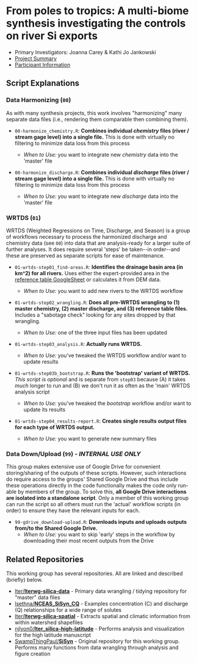 # From poles to tropics: A multi-biome synthesis investigating the controls on river Si exports

- Primary Investigators: Joanna Carey & Kathi Jo Jankowski
- [Project Summary](https://lternet.edu/working-groups/river-si-exports/)
- [Participant Information](https://www.nceas.ucsb.edu/projects/12816)

## Script Explanations

### Data Harmonizing (`00`)

As with many synthesis projects, this work involves "harmonizing" many separate data files (i.e., rendering them comparable then combining them).

- `00-harmonize_chemistry.R`: **Combines individual _chemistry_ files (river / stream gage level) into a single file.** This is done with virtually no filtering to minimize data loss from this process
    - _When to Use:_ you want to integrate new _chemistry_ data into the 'master' file

- `00-harmonize_discharge.R`: **Combines individual _discharge_ files (river / stream gage level) into a single file.** This is done with virtually no filtering to minimize data loss from this process
    - _When to Use:_ you want to integrate new _discharge_ data into the 'master' file

### WRTDS (`01`)

WRTDS (Weighted Regressions on Time, Discharge, and Season) is a group of workflows necessary to process the harmonized discharge and chemistry data (see `00`) into data that are analysis-ready for a larger suite of further analyses. It does require several 'steps' be taken--in order--and these are preserved as separate scripts for ease of maintenance.

- `01-wrtds-step01_find-areas.R`: **Identifies the drainage basin area (in km^2) for all rivers.** Uses either the expert-provided area in the [reference table GoogleSheet](https://docs.google.com/spreadsheets/d/11t9YYTzN_T12VAQhHuY5TpVjGS50ymNmKznJK4rKTIU/edit#gid=357814834) or calculates it from DEM data.
    - _When to Use:_ you want to add new rivers to the WRTDS workflow

- `01-wrtds-step02_wrangling.R`: **Does all pre-WRTDS wrangling to (1) master chemistry, (2) master discharge, and (3) reference table files.** Includes a "sabotage check" looking for any sites dropped by that wrangling.
    - _When to Use:_ one of the three input files has been updated

- `01-wrtds-step03_analysis.R`: **Actually runs WRTDS.**
    - _When to Use:_ you've tweaked the WRTDS workflow and/or want to update results

- `01-wrtds-step03b_bootstrap.R`: **Runs the 'bootstrap' variant of WRTDS.** _This script is optional_ and is separate from `step03` because (A) it takes _much_ longer to run and (B) we don't run it as often as the 'main' WRTDS analysis script
    - _When to Use:_ you've tweaked the _bootstrap_ workflow and/or want to update its results

- `01-wrtds-step04_results-report.R`: **Creates single results output files for each type of WRTDS output.**
    - _When to Use:_ you want to generate new summary files

### Data Down/Upload (`99`) - _INTERNAL USE ONLY_

This group makes extensive use of Google Drive for convenient storing/sharing of the outputs of these scripts. However, such interactions do require access to the groups' Shared Google Drive and thus include these operations directly in the code functionally makes the code only run-able by members of the group. To solve this, **all Google Drive interactions are isolated into a standalone script**. Only a member of this working group can run the script so all others must run the 'actual' workflow scripts (in order) to ensure they have the relevant inputs for each.

- `99-gdrive_download-upload.R`: **Downloads inputs and uploads outputs from/to the Shared Google Drive.**
    - _When to Use:_ you want to skip 'early' steps in the workflow by downloading their most recent outputs from the Drive

## Related Repositories

This working group has several repositories. All are linked and described (briefly) below.

- [lter/**lterwg-silica-data**](https://github.com/lter/lterwg-silica-data) - Primary data wrangling / tidying repository for "master" data files
- [lsethna/**NCEAS_SiSyn_CQ**](https://github.com/lsethna/NCEAS_SiSyn_CQ) - Examples concentration (C) and discharge (Q) relationships for a wide range of solutes
- [lter/**lterwg-silica-spatial**](https://github.com/lter/lterwg-silica-spatial) - Extracts spatial and climatic information from within watershed shapefiles
- [njlyon0/**lter_silica-high-latitude**](https://github.com/njlyon0/lter_silica-high-latitude) - Performs analysis and visualization for the high latitude manuscript
- [SwampThingPaul/**SiSyn**](https://github.com/SwampThingPaul/SiSyn) - Original repository for this working group. Performs many functions from data wrangling through analysis and figure creation
